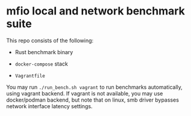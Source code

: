 # mfio local and network benchmark suite

This repo consists of the following:

- Rust benchmark binary

- `docker-compose` stack

- `Vagrantfile`

You may run `./run_bench.sh vagrant` to run benchmarks automatically, using vagrant backend. If vagrant is not available, you may use docker/podman backend, but note that on linux, smb driver bypasses network interface latency settings.
